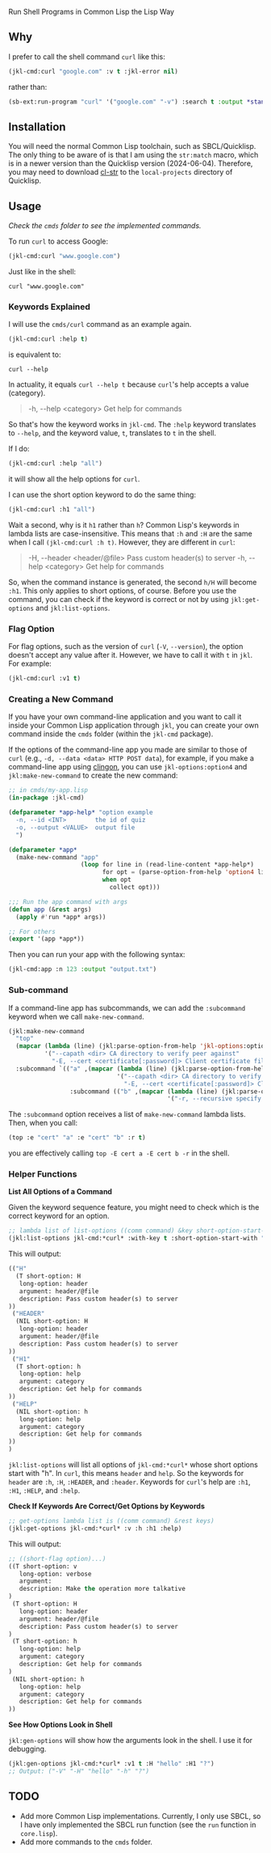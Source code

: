 Run Shell Programs in Common Lisp the Lisp Way

## Why

I prefer to call the shell command `curl` like this:

```lisp
(jkl-cmd:curl "google.com" :v t :jkl-error nil)
```

rather than:

```lisp
(sb-ext:run-program "curl" '("google.com" "-v") :search t :output *standard-output* :error nil)
```

## Installation

You will need the normal Common Lisp toolchain, such as SBCL/Quicklisp. The only thing to be aware of is that I am using the `str:match` macro, which is in a newer version than the Quicklisp version (2024-06-04). Therefore, you may need to download [cl-str](https://github.com/vindarel/cl-str) to the `local-projects` directory of Quicklisp.

## Usage

*Check the `cmds` folder to see the implemented commands.*

To run `curl` to access Google:

```lisp
(jkl-cmd:curl "www.google.com")
```

Just like in the shell:

```shell
curl "www.google.com"
```

### Keywords Explained

I will use the `cmds/curl` command as an example again.

```lisp
(jkl-cmd:curl :help t)
```

is equivalent to:

```shell
curl --help
```

In actuality, it equals `curl --help t` because `curl`'s help accepts a value (category).

> -h, --help \<category\> Get help for commands

So that's how the keyword works in `jkl-cmd`. The `:help` keyword translates to `--help`, and the keyword value, `t`, translates to `t` in the shell.

If I do:

```lisp
(jkl-cmd:curl :help "all")
```

it will show all the help options for `curl`.

I can use the short option keyword to do the same thing:

```lisp
(jkl-cmd:curl :h1 "all")
```

Wait a second, why is it `h1` rather than `h`? Common Lisp's keywords in lambda lists are case-insensitive. This means that `:h` and `:H` are the same when I call `(jkl-cmd:curl :h t)`. However, they are different in `curl`:

> -H, --header \<header/@file\> Pass custom header(s) to server
> -h, --help \<category\> Get help for commands

So, when the command instance is generated, the second `h/H` will become `:h1`. This only applies to short options, of course. Before you use the command, you can check if the keyword is correct or not by using `jkl:get-options` and `jkl:list-options`.

### Flag Option

For flag options, such as the version of `curl` (`-V`, `--version`), the option doesn't accept any value after it. However, we have to call it with `t` in `jkl`. For example:

```lisp
(jkl-cmd:curl :v1 t)
```

### Creating a New Command

If you have your own command-line application and you want to call it inside your Common Lisp application through `jkl`, you can create your own command inside the `cmds` folder (within the `jkl-cmd` package).

If the options of the command-line app you made are similar to those of `curl` (e.g., `-d, --data <data> HTTP POST data`), for example, if you make a command-line app using [clingon](https://github.com/dnaeon/clingon), you can use `jkl-options:option4` and `jkl:make-new-command` to create the new command:

```lisp
;; in cmds/my-app.lisp
(in-package :jkl-cmd)

(defparameter *app-help* "option example
  -n, --id <INT>        the id of quiz
  -o, --output <VALUE>  output file
  ")

(defparameter *app*
  (make-new-command "app"
                    (loop for line in (read-line-content *app-help*)
                          for opt = (parse-option-from-help 'option4 line)
                          when opt
                            collect opt)))

;;; Run the app command with args
(defun app (&rest args)
  (apply #'run *app* args))

;; For others
(export '(app *app*))
```

Then you can run your app with the following syntax:

```lisp
(jkl-cmd:app :n 123 :output "output.txt")
```

### Sub-command

If a command-line app has subcommands, we can add the `:subcommand` keyword when we call `make-new-command`.

```lisp
(jkl:make-new-command
  "top"
  (mapcar (lambda (line) (jkl:parse-option-from-help 'jkl-options:option1 line))
          '("--capath <dir> CA directory to verify peer against"
            "-E, --cert <certificate[:password]> Client certificate file and password"))
  :subcommand `(("a" ,(mapcar (lambda (line) (jkl:parse-option-from-help 'jkl-options:option1 line))
                              '("--capath <dir> CA directory to verify peer against"
                                "-E, --cert <certificate[:password]> Client certificate file and password"))
                 :subcommand (("b" ,(mapcar (lambda (line) (jkl:parse-option-from-help 'jkl-options:option2 line))
                                            '("-r, --recursive specify recursive download")))))))
```

The `:subcommand` option receives a list of `make-new-command` lambda lists. Then, when you call:

```lisp
(top :e "cert" "a" :e "cert" "b" :r t)
```

you are effectively calling `top -E cert a -E cert b -r` in the shell.

### Helper Functions

**List All Options of a Command**

Given the keyword sequence feature, you might need to check which is the correct keyword for an option.

```lisp
;; lambda list of list-options ((comm command) &key short-option-start-with long-option-start-with with-key)
(jkl:list-options jkl-cmd:*curl* :with-key t :short-option-start-with "h")
```

This will output:

```lisp
(("H"
  (T short-option: H
   long-option: header
   argument: header/@file
   description: Pass custom header(s) to server
))
 ("HEADER"
  (NIL short-option: H
   long-option: header
   argument: header/@file
   description: Pass custom header(s) to server
))
 ("H1"
  (T short-option: h
   long-option: help
   argument: category
   description: Get help for commands
))
 ("HELP"
  (NIL short-option: h
   long-option: help
   argument: category
   description: Get help for commands
))
)
```

`jkl:list-options` will list all options of `jkl-cmd:*curl*` whose short options start with "h". In `curl`, this means `header` and `help`. So the keywords for `header` are `:h`, `:H`, `:HEADER`, and `:header`. Keywords for `curl`'s help are `:h1`, `:H1`, `:HELP`, and `:help`. 

**Check If Keywords Are Correct/Get Options by Keywords**

```lisp
;; get-options lambda list is ((comm command) &rest keys)
(jkl:get-options jkl-cmd:*curl* :v :h :h1 :help)
```

This will output:

```lisp
;; ((short-flag option)...)
((T short-option: v
   long-option: verbose
   argument: 
   description: Make the operation more talkative
)
 (T short-option: H
   long-option: header
   argument: header/@file
   description: Pass custom header(s) to server
)
 (T short-option: h
   long-option: help
   argument: category
   description: Get help for commands
)
 (NIL short-option: h
   long-option: help
   argument: category
   description: Get help for commands
))
```

**See How Options Look in Shell**

`jkl:gen-options` will show how the arguments look in the shell. I use it for debugging.

```lisp
(jkl:gen-options jkl-cmd:*curl* :v1 t :H "hello" :H1 "?")
;; Output: ("-V" "-H" "hello" "-h" "?")
```

## TODO

+ Add more Common Lisp implementations. 
  Currently, I only use SBCL, so I have only implemented the SBCL run function (see the `run` function in `core.lisp`).
+ Add more commands to the `cmds` folder.
